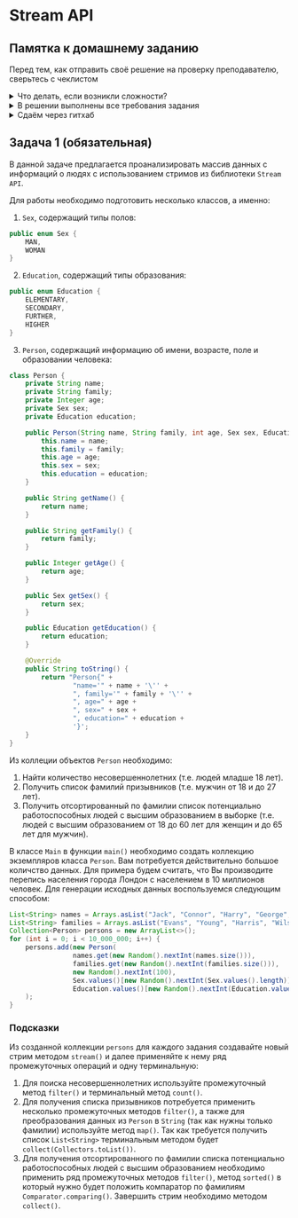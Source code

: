 # Stream API

## Памятка к домашнему заданию
Перед тем, как отправить своё решение на проверку преподавателю, сверьтесь с чеклистом

<details>
  <summary> Что делать, если возникли сложности? </summary>
  
  И это здорово! Если их преодолевать правильно, то можно получить большую образовательную пользу для себя. Периодическое возникновение вопросов, недопонимание пройденного материала - нормальная и неотъемлемая часть обучения. А мы здесь, чтобы помочь вам пройти этот путь.
  
  ### Что делать, если непонятна теория?
  1. Если подобный вопрос разбирался на лекции, посмотрите еще раз раздел с этой темой в видеозаписи.
  1. Если вопрос не решился, попробуйте поискать ответ самостоятельно в интернете, этот навык пригодится вам в работе.
  1. Если самостоятельно разобраться не удалось, задайте вопрос в общем чате, мы обязательно поможем.

  ### Что делать, если непонятно условие задания?
  1. Прежде чем задать вопрос по условию задачи, перечитайте его ещё раз и убедитесь, что в тексте условия нет прямого ответа на этот вопрос. Умение работать с текстом - важный навык работы с информацией.
  1. Если ответа на свой вопрос в тексте условия не увидели, задайте его в общем чате, мы раскроем детали условия подробнее. Не забудьте при этом скинуть и ссылку на условие задания, про которую у вас вопрос.

  ### Что делать,если не получается задача?
Если ваша проблема это **ошибка компиляции** (подчёркивает красным, не даёт запустить программу), сборки проекта, CI и прочие подобные ошибки, то:
  1. Найдите и прочитайте текст ошибки, который вам подсвечивает реплит, идея (или логи); "подчёркивает красным" - это не описание ошибки.
  1. Попробуйте понять текст ошибки, при необходимости воспользуйтесь переводчиком. Нестрашно, если вы переведёте неточно, тут главное сам процесс: со временем и с нашей помощью вы будете это делать лучше и лучше, но, пропуская этот этап, вы не сможете научиться это делать.
  1. Если не получилось понять ошибку по её тексту, попробуйте её загуглить и изучить подобную ошибку у других людей. Попробуйте примерить решения их проблем на свой код. Соотнесите найденные описания ошибки с пройденной теорией.
  1. Если все равно вашу трудности не разрешились, напишите в общий чат, обязательно указав:
      1. Название задачи и ссылку на условие
      1. Ссылку на вашу работу
      1. Текст и скриншот (не фотография) ошибки.
      1. Ваши размышления и описание шагов, которые вы совершили для решения.

Если ваша проблема это **ошибка исполнения** (программа умирает уже после запуска) или она **отрабатывает неправильно**, то:
  1. Воспользуйтесь отладчиком для пошагового анализа работы вашей программы. Так вы либо убедитесь в неправильности придуманного вами алгоритма или найдёте конкретное место, где ожидаемое поведение программы разошлось с фактическим.
  1. Если проблему найти не получилось, напишите в общий чат, обязательно указав:
      1. Название задачи и ссылку на условие
      1. Ссылку на вашу работу
      1. Конкретное и подробное описание проблемы или затруднения при решении задачи ("Помогите что не так" - это не описание)
      1. Подробное описание вашего анализа программы с помощью отладчика вместе со скринами
      1. Ваши размышления и описание шагов, которые вы совершили для решения.
  ---
  
</details>

<details>
  <summary> В решении выполнены все требования задания </summary>
  
  Убедитесь, что все требования задания выполнены. Для этого перед отправкой внимательно прочтите весь текст условия задания и соотнесите сказанное в нём с вашим решением. Навык самопроверки работы перед ревью пригодится вам как при обучении, так и на работе.

  ---
  
</details>

<details>
  <summary>Сдаём через гитхаб </summary>
  
  Время пришло познакомиться с профессиональными инструментами для контроля версий вашего кода. Теперь мы не сдаём домашние задания в реплите, а заливаем проект из идеи сразу же в публичный гитхаб-репозиторий. Одна задача - один репозиторий.
  
  Для того чтобы в репозитории не отслеживался всякий мусор, не забывайте добавлять `.gitignore`.
  В нём должны игнорироваться файлы идеи (правила `*.iml` и `.idea`), папки для автогенерируемых результатов сборки (`out`, позже - `target`).
  Этот файл должен находиться в корне вашего репозитория, а сам репозиторий должен быть инициализирован в корне вашего проекта.
  Т.е. открывая репозиторий вы должны сразу видеть папку `src`.
  Если вы забыли проигнорировать какие-либо файлы и они попали в репозиторий, используйте команду `git rm`.

</details>

## Задача 1 (обязательная)

В данной задаче предлагается проанализировать массив данных с информаций о людях с использованием стримов из библиотеки `Stream API`. 

Для работы необходимо подготовить несколько классов, а именно:
1. `Sex`, содержащий типы полов:
```java
public enum Sex {
    MAN,
    WOMAN
}
```
2. `Education`, содержащий типы образования:
```java
public enum Education {
    ELEMENTARY,
    SECONDARY,
    FURTHER,
    HIGHER
}
```
3. `Person`, содержащий информацию об имени, возрасте, поле и образовании человека:
```java
class Person {
    private String name;
    private String family;
    private Integer age;
    private Sex sex;
    private Education education;

    public Person(String name, String family, int age, Sex sex, Education education) {
        this.name = name;
        this.family = family;
        this.age = age;
        this.sex = sex;
        this.education = education;
    }

    public String getName() {
        return name;
    }

    public String getFamily() {
        return family;
    }

    public Integer getAge() {
        return age;
    }

    public Sex getSex() {
        return sex;
    }

    public Education getEducation() {
        return education;
    }

    @Override
    public String toString() {
        return "Person{" +
                "name='" + name + '\'' +
                ", family='" + family + '\'' +
                ", age=" + age +
                ", sex=" + sex +
                ", education=" + education +
                '}';
    }
}
```

Из коллеции объектов `Person` необходимо:
1. Найти количество несовершеннолетних (т.е. людей младше 18 лет).
2. Получить список фамилий призывников (т.е. мужчин от 18 и до 27 лет).
3. Получить отсортированный по фамилии список потенциально работоспособных людей с высшим образованием в выборке (т.е. людей с высшим образованием от 18 до 60 лет для женщин и до 65 лет для мужчин).

В классе `Main` в функции `main()` необходимо создать коллекцию экземпляров класса `Person`. Вам потребуется действительно большое количство данных. Для примера будем считать, что Вы производите перепись населения города Лондон с населением в 10 миллионов человек. Для генерации исходных данных воспользуемся следующим способом:
```java
List<String> names = Arrays.asList("Jack", "Connor", "Harry", "George", "Samuel", "John");
List<String> families = Arrays.asList("Evans", "Young", "Harris", "Wilson", "Davies", "Adamson", "Brown");
Collection<Person> persons = new ArrayList<>();
for (int i = 0; i < 10_000_000; i++) {
    persons.add(new Person(
                names.get(new Random().nextInt(names.size())),
                families.get(new Random().nextInt(families.size())),
                new Random().nextInt(100),
                Sex.values()[new Random().nextInt(Sex.values().length)],
                Education.values()[new Random().nextInt(Education.values().length)])
    );
}
```
### Подсказки
Из созданной коллекции `persons` для каждого задания создавайте новый стрим методом `stream()` и далее применяйте к нему ряд промежуточных операций и одну терминальную:
1. Для поиска несовершеннолетних используйте промежуточный метод `filter()` и терминальный метод `count()`.
2. Для получения списка призывников потребуется применить несколько промежуточных методов `filter()`, а также для преобразования данных из `Person` в `String` (так как нужны только фамилии) используйте метод `map()`. Так как требуется получить список `List<String>` терминальным методом будет `collect(Collectors.toList())`.
3. Для получения отсортированного по фамилии списка потенциально работоспособных людей с высшим образованием необходимо применить ряд промежуточных методов `filter()`, метод `sorted()` в который нужно будет положить компаратор по фамилиям `Comparator.comparing()`. Завершить стрим необходимо методом `collect()`.
